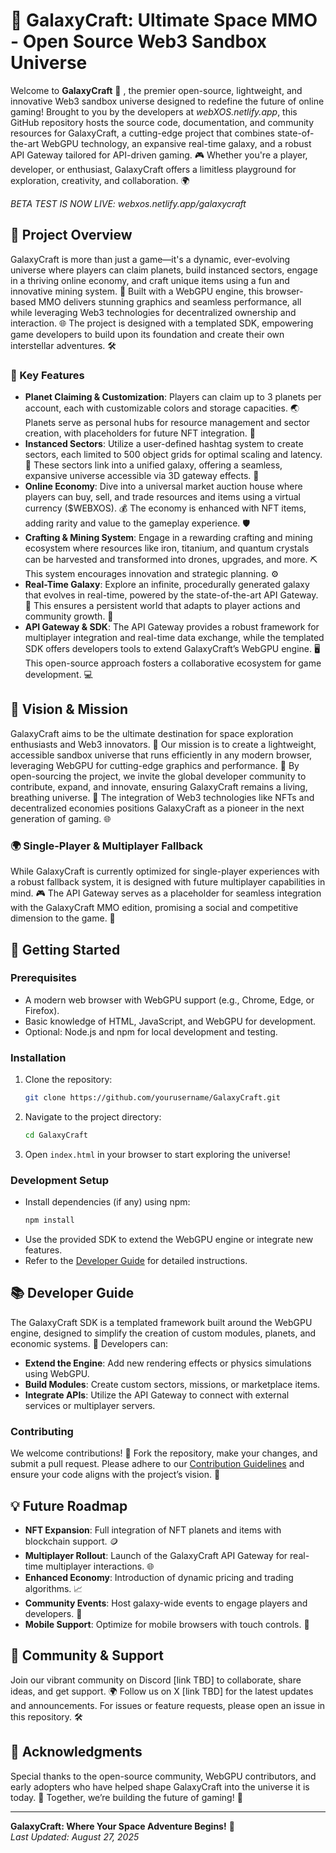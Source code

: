 # 🌌 GalaxyCraft: Ultimate Space MMO - Open Source Web3 Sandbox Universe

Welcome to **GalaxyCraft** 🚀 , the premier open-source, lightweight, and innovative Web3 sandbox universe designed to redefine the future of online gaming! Brought to you by the developers at *webXOS.netlify.app*, this GitHub repository hosts the source code, documentation, and community resources for GalaxyCraft, a cutting-edge project that combines state-of-the-art WebGPU technology, an expansive real-time galaxy, and a robust API Gateway tailored for API-driven gaming. 🎮 Whether you're a player, developer, or enthusiast, GalaxyCraft offers a limitless playground for exploration, creativity, and collaboration. 🌍

*BETA TEST IS NOW LIVE: webxos.netlify.app/galaxycraft*

## 🌠 Project Overview

GalaxyCraft is more than just a game—it's a dynamic, ever-evolving universe where players can claim planets, build instanced sectors, engage in a thriving online economy, and craft unique items using a fun and innovative mining system. 💎 Built with a WebGPU engine, this browser-based MMO delivers stunning graphics and seamless performance, all while leveraging Web3 technologies for decentralized ownership and interaction. 🌐 The project is designed with a templated SDK, empowering game developers to build upon its foundation and create their own interstellar adventures. 🛠️

### 🌌 Key Features

- **Planet Claiming & Customization**: Players can claim up to 3 planets per account, each with customizable colors and storage capacities. 🌏 Planets serve as personal hubs for resource management and sector creation, with placeholders for future NFT integration. 🎨
- **Instanced Sectors**: Utilize a user-defined hashtag system to create sectors, each limited to 500 object grids for optimal scaling and latency. 🔗 These sectors link into a unified galaxy, offering a seamless, expansive universe accessible via 3D gateway effects. 🌉
- **Online Economy**: Dive into a universal market auction house where players can buy, sell, and trade resources and items using a virtual currency ($WEBXOS). 💰 The economy is enhanced with NFT items, adding rarity and value to the gameplay experience. 🛡️
- **Crafting & Mining System**: Engage in a rewarding crafting and mining ecosystem where resources like iron, titanium, and quantum crystals can be harvested and transformed into drones, upgrades, and more. ⛏️ This system encourages innovation and strategic planning. ⚙️
- **Real-Time Galaxy**: Explore an infinite, procedurally generated galaxy that evolves in real-time, powered by the state-of-the-art API Gateway. 🌠 This ensures a persistent world that adapts to player actions and community growth. 🌟
- **API Gateway & SDK**: The API Gateway provides a robust framework for multiplayer integration and real-time data exchange, while the templated SDK offers developers tools to extend GalaxyCraft’s WebGPU engine. 🖥️ This open-source approach fosters a collaborative ecosystem for game development. 💻

## 🎯 Vision & Mission

GalaxyCraft aims to be the ultimate destination for space exploration enthusiasts and Web3 innovators. 🌌 Our mission is to create a lightweight, accessible sandbox universe that runs efficiently in any modern browser, leveraging WebGPU for cutting-edge graphics and performance. 🎥 By open-sourcing the project, we invite the global developer community to contribute, expand, and innovate, ensuring GalaxyCraft remains a living, breathing universe. 🤝 The integration of Web3 technologies like NFTs and decentralized economies positions GalaxyCraft as a pioneer in the next generation of gaming. 🌐

### 🌍 Single-Player & Multiplayer Fallback

While GalaxyCraft is currently optimized for single-player experiences with a robust fallback system, it is designed with future multiplayer capabilities in mind. 🎮 The API Gateway serves as a placeholder for seamless integration with the GalaxyCraft MMO edition, promising a social and competitive dimension to the game. 👥

## 🚀 Getting Started

### Prerequisites
- A modern web browser with WebGPU support (e.g., Chrome, Edge, or Firefox).
- Basic knowledge of HTML, JavaScript, and WebGPU for development.
- Optional: Node.js and npm for local development and testing.

### Installation
1. Clone the repository:
   ```bash
   git clone https://github.com/yourusername/GalaxyCraft.git
   ```
2. Navigate to the project directory:
   ```bash
   cd GalaxyCraft
   ```
3. Open `index.html` in your browser to start exploring the universe!

### Development Setup
- Install dependencies (if any) using npm:
  ```bash
  npm install
  ```
- Use the provided SDK to extend the WebGPU engine or integrate new features.
- Refer to the [Developer Guide](#developer-guide) for detailed instructions.

## 📚 Developer Guide

The GalaxyCraft SDK is a templated framework built around the WebGPU engine, designed to simplify the creation of custom modules, planets, and economic systems. 🌠 Developers can:

- **Extend the Engine**: Add new rendering effects or physics simulations using WebGPU.
- **Build Modules**: Create custom sectors, missions, or marketplace items.
- **Integrate APIs**: Utilize the API Gateway to connect with external services or multiplayer servers.

### Contributing
We welcome contributions! 🎉 Fork the repository, make your changes, and submit a pull request. Please adhere to our [Contribution Guidelines](CONTRIBUTING.md) and ensure your code aligns with the project’s vision. 🌟

## 💡 Future Roadmap

- **NFT Expansion**: Full integration of NFT planets and items with blockchain support. 🪙
- **Multiplayer Rollout**: Launch of the GalaxyCraft API Gateway for real-time multiplayer interactions. 🌐
- **Enhanced Economy**: Introduction of dynamic pricing and trading algorithms. 📈
- **Community Events**: Host galaxy-wide events to engage players and developers. 🎊
- **Mobile Support**: Optimize for mobile browsers with touch controls. 📱

## 🌟 Community & Support

Join our vibrant community on Discord [link TBD] to collaborate, share ideas, and get support. 🌍 Follow us on X [link TBD] for the latest updates and announcements. For issues or feature requests, please open an issue in this repository. 🛠️

## 🙌 Acknowledgments

Special thanks to the open-source community, WebGPU contributors, and early adopters who have helped shape GalaxyCraft into the universe it is today. 🌌 Together, we’re building the future of gaming! 🚀

---

**GalaxyCraft: Where Your Space Adventure Begins!** 🌠  
*Last Updated: August 27, 2025*
